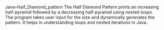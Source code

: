  Java-Half_Diamond_pattern
The Half Diamond Pattern prints an increasing half-pyramid followed by a decreasing half-pyramid using nested loops. The program takes user input for the size and dynamically generates the pattern. It helps in understanding loops and nested iterations in Java.
